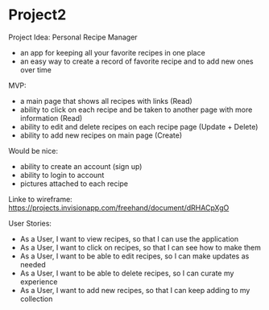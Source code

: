 # Project2

Project Idea: Personal Recipe Manager 
- an app for keeping all your favorite recipes in one place 
- an easy way to create a record of favorite recipe and to add new ones over time 

MVP: 
- a main page that shows all recipes with links (Read) 
- ability to click on each recipe and be taken to another page with more information (Read) 
- ability to edit and delete recipes on each recipe page (Update + Delete) 
- ability to add new recipes on main page (Create) 

Would be nice: 
- ability to create an account (sign up) 
- ability to login to account 
- pictures attached to each recipe 

Linke to wireframe: https://projects.invisionapp.com/freehand/document/dRHACpXgO

User Stories: 
- As a User, I want to view recipes, so that I can use the application
- As a User, I want to click on recipes, so that I can see how to make them 
- As a User, I want to be able to edit recipes, so I can make updates as needed 
- As a User, I want to be able to delete recipes, so I can curate my experience 
- As a User, I want to add new recipes, so that I can keep adding to my collection 
